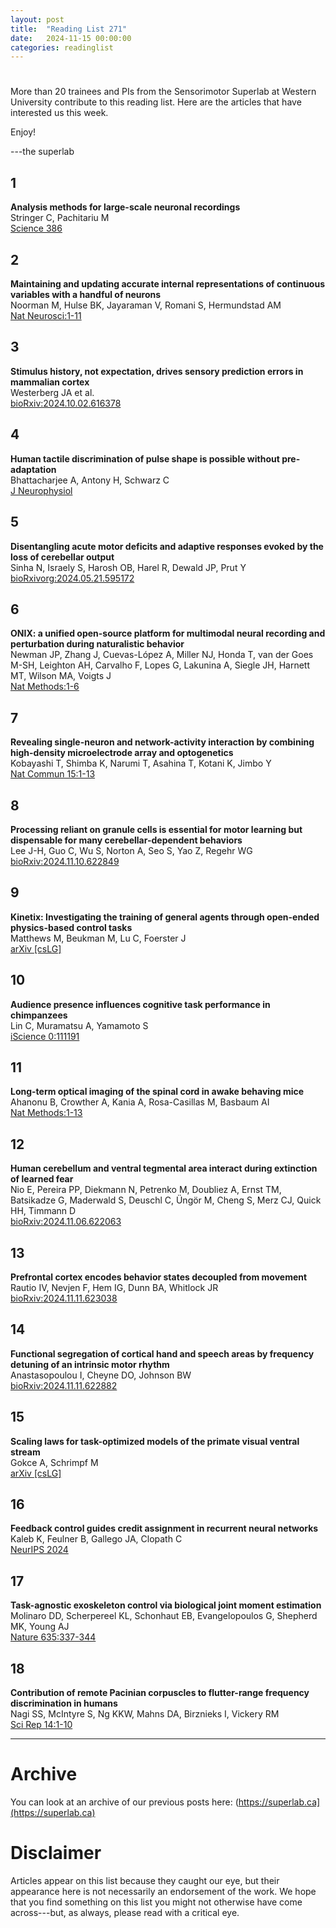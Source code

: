 ```yaml
---
layout: post
title:  "Reading List 271"
date:   2024-11-15 00:00:00
categories: readinglist
---
```


# 

More than 20 trainees and PIs from the Sensorimotor Superlab at Western University contribute to this reading list. Here are the articles that have interested us this week.  

Enjoy!  

---the superlab


## 1
**Analysis methods for large-scale neuronal recordings**  
Stringer C, Pachitariu M  
[Science 386](https://www.science.org/doi/10.1126/science.adp7429)

## 2
**Maintaining and updating accurate internal representations of continuous variables with a handful of neurons**  
Noorman M, Hulse BK, Jayaraman V, Romani S, Hermundstad AM  
[Nat Neurosci:1-11](https://www.nature.com/articles/s41593-024-01766-5)

## 3
**Stimulus history, not expectation, drives sensory prediction errors in mammalian cortex**  
Westerberg JA et al.  
[bioRxiv:2024.10.02.616378](https://www.biorxiv.org/content/10.1101/2024.10.02.616378v1.abstract)

## 4
**Human tactile discrimination of pulse shape is possible without pre-adaptation**  
Bhattacharjee A, Antony H, Schwarz C  
[J Neurophysiol](https://journals.physiology.org/doi/10.1152/jn.00376.2024)

## 5
**Disentangling acute motor deficits and adaptive responses evoked by the loss of cerebellar output**  
Sinha N, Israely S, Harosh OB, Harel R, Dewald JP, Prut Y  
[bioRxivorg:2024.05.21.595172](https://www.biorxiv.org/content/10.1101/2024.05.21.595172v3.abstract)

## 6
**ONIX: a unified open-source platform for multimodal neural recording and perturbation during naturalistic behavior**  
Newman JP, Zhang J, Cuevas-López A, Miller NJ, Honda T, van der Goes M-SH, Leighton AH, Carvalho F, Lopes G, Lakunina A, Siegle JH, Harnett MT, Wilson MA, Voigts J  
[Nat Methods:1-6](https://www.nature.com/articles/s41592-024-02521-1)

## 7
**Revealing single-neuron and network-activity interaction by combining high-density microelectrode array and optogenetics**  
Kobayashi T, Shimba K, Narumi T, Asahina T, Kotani K, Jimbo Y  
[Nat Commun 15:1-13](https://www.nature.com/articles/s41467-024-53505-w)

## 8
**Processing reliant on granule cells is essential for motor learning but dispensable for many cerebellar-dependent behaviors**  
Lee J-H, Guo C, Wu S, Norton A, Seo S, Yao Z, Regehr WG  
[bioRxiv:2024.11.10.622849](https://www.biorxiv.org/content/10.1101/2024.11.10.622849v1.abstract)

## 9
**Kinetix: Investigating the training of general agents through open-ended physics-based control tasks**  
Matthews M, Beukman M, Lu C, Foerster J  
[arXiv [csLG]](http://arxiv.org/abs/2410.23208)

## 10
**Audience presence influences cognitive task performance in chimpanzees**  
Lin C, Muramatsu A, Yamamoto S  
[iScience 0:111191](http://www.cell.com/article/S2589004224024167/abstract)

## 11
**Long-term optical imaging of the spinal cord in awake behaving mice**  
Ahanonu B, Crowther A, Kania A, Rosa-Casillas M, Basbaum AI  
[Nat Methods:1-13](https://www.nature.com/articles/s41592-024-02476-3)

## 12
**Human cerebellum and ventral tegmental area interact during extinction of learned fear**  
Nio E, Pereira PP, Diekmann N, Petrenko M, Doubliez A, Ernst TM, Batsikadze G, Maderwald S, Deuschl C, Üngör M, Cheng S, Merz CJ, Quick HH, Timmann D  
[bioRxiv:2024.11.06.622063](https://www.biorxiv.org/content/10.1101/2024.11.06.622063v1.abstract)

## 13
**Prefrontal cortex encodes behavior states decoupled from movement**  
Rautio IV, Nevjen F, Hem IG, Dunn BA, Whitlock JR  
[bioRxiv:2024.11.11.623038](https://www.biorxiv.org/content/10.1101/2024.11.11.623038v1.abstract)

## 14
**Functional segregation of cortical hand and speech areas by frequency detuning of an intrinsic motor rhythm**  
Anastasopoulou I, Cheyne DO, Johnson BW  
[bioRxiv:2024.11.11.622882](https://www.biorxiv.org/content/10.1101/2024.11.11.622882v1.abstract)

## 15
**Scaling laws for task-optimized models of the primate visual ventral stream**  
Gokce A, Schrimpf M  
[arXiv [csLG]](http://arxiv.org/abs/2411.05712)

## 16
**Feedback control guides credit assignment in recurrent neural networks**  
Kaleb K, Feulner B, Gallego JA, Clopath C  
[NeurIPS 2024](https://openreview.net/pdf?id=xavWvnJTST)

## 17
**Task-agnostic exoskeleton control via biological joint moment estimation**  
Molinaro DD, Scherpereel KL, Schonhaut EB, Evangelopoulos G, Shepherd MK, Young AJ  
[Nature 635:337-344](https://www.nature.com/articles/s41586-024-08157-7)

## 18
**Contribution of remote Pacinian corpuscles to flutter-range frequency discrimination in humans**  
Nagi SS, McIntyre S, Ng KKW, Mahns DA, Birznieks I, Vickery RM  
[Sci Rep 14:1-10](https://www.nature.com/articles/s41598-024-79693-5)

---

# Archive
You can look at an archive of our previous posts here: (https://superlab.ca](https://superlab.ca)


# Disclaimer
Articles appear on this list because they caught our eye, but their appearance here is not necessarily an endorsement of the work. We hope that you find something on this list you might not otherwise have come across---but, as always, please read with a critical eye.
